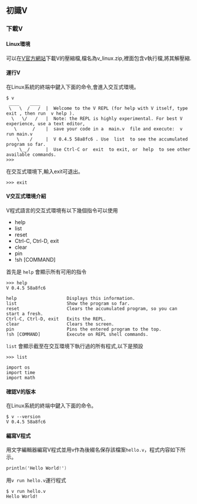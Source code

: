 ## 初識V

### 下載V

#### Linux環境

可以在[V官方網站](https://vlang.io/)下載V的壓縮檔,檔名為v_linux.zip,裡面包含v執行檔,將其解壓縮.

#### 運行V

在Linux系統的終端中鍵入下面的命令,會進入交互式環境。

```shell
$ v 
 ____    ____ 
 \   \  /   /  |  Welcome to the V REPL (for help with V itself, type  exit , then run  v help ).
  \   \/   /   |  Note: the REPL is highly experimental. For best V experience, use a text editor,
   \      /    |  save your code in a  main.v  file and execute:  v run main.v 
    \    /     |  V 0.4.5 58a8fc6 . Use  list  to see the accumulated program so far.
     \__/      |  Use Ctrl-C or  exit  to exit, or  help  to see other available commands.
>>>      
```

在交互式環境下,輸入exit可退出。

```shell
>>> exit
```

#### V交互式環境介紹

V程式語言的交互式環境有以下幾個指令可以使用

- help
- list
- reset
- Ctrl-C, Ctrl-D, exit
- clear
- pin
- !sh [COMMAND]

首先是 `help` 會顯示所有可用的指令

```shell
>>> help
V 0.4.5 58a8fc6

help                   Displays this information.
list                   Show the program so far.
reset                  Clears the accumulated program, so you can start a fresh.
Ctrl-C, Ctrl-D, exit   Exits the REPL.
clear                  Clears the screen.
pin                    Pins the entered program to the top.
!sh [COMMAND]          Execute on REPL shell commands.
```

`list` 會顯示截至在交互環境下執行過的所有程式,以下是預設

```shell
>>> list

import os
import time
import math
```

#### 確認V的版本

在Linux系統的終端中鍵入下面的命令。

```shell
$ v --version
V 0.4.5 58a8fc6
```

#### 編寫V程式

用文字編輯器編寫V程式並用v作為後綴名保存該檔案`hello.v`，程式内容如下所示。

```v
println('Hello World!')
```

用`v run hello.v`運行程式

```shell
$ v run hello.v
Hello World!
```